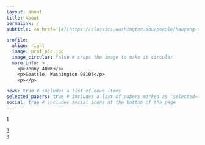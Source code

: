 ```yaml
---
layout: about
title: About
permalink: /
subtitle: <a href='[#](https://classics.washington.edu/people/haoyang-dai)'>Affiliations</a>. dhy0620@uw.edu

profile:
  align: right
  image: prof_pic.jpg
  image_circular: false # crops the image to make it circular
  more_info: >
    <p>Denny 400K</p>
    <p>Seattle, Washington 98105</p>
    <p></p>

news: true # includes a list of news items
selected_papers: true # includes a list of papers marked as "selected={true}"
social: true # includes social icons at the bottom of the page
---
```

<html lang="en">
<head>
    <meta charset="UTF-8">
    <meta name="viewport" content="width=device-width, initial-scale=1.0">
    <title>Document</title>
    <style>
        body {
            font-family: "Times New Roman", Times, serif;
        }
    </style>
</head>
<body>
<p>
1
</p>
<p>
2 
<br>
3
</p></body></html>
